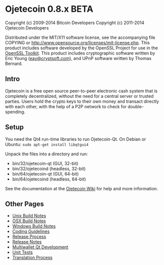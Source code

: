 Ojetecoin 0.8.x BETA
====================

Copyright (c) 2009-2014 Bitcoin Developers
Copyright (c) 2011-2014 Ojetecoin Developers

Distributed under the MIT/X11 software license, see the accompanying
file COPYING or http://www.opensource.org/licenses/mit-license.php.
This product includes software developed by the OpenSSL Project for use in the [OpenSSL Toolkit](http://www.openssl.org/). This product includes
cryptographic software written by Eric Young ([eay@cryptsoft.com](mailto:eay@cryptsoft.com)), and UPnP software written by Thomas Bernard.


Intro
---------------------
Ojetecoin is a free open source peer-to-peer electronic cash system that is
completely decentralized, without the need for a central server or trusted
parties.  Users hold the crypto keys to their own money and transact directly
with each other, with the help of a P2P network to check for double-spending.


Setup
---------------------
You need the Qt4 run-time libraries to run Ojetecoin-Qt. On Debian or Ubuntu:
	`sudo apt-get install libqtgui4`

Unpack the files into a directory and run:

- bin/32/ojetecoin-qt (GUI, 32-bit)
- bin/32/ojetecoind (headless, 32-bit)
- bin/64/ojetecoin-qt (GUI, 64-bit)
- bin/64/ojetecoind (headless, 64-bit)

See the documentation at the [Ojetecoin Wiki](http://ojetecoin.info)
for help and more information.


Other Pages
---------------------
- [Unix Build Notes](build-unix.md)
- [OSX Build Notes](build-osx.md)
- [Windows Build Notes](build-msw.md)
- [Coding Guidelines](coding.md)
- [Release Process](release-process.md)
- [Release Notes](release-notes.md)
- [Multiwallet Qt Development](multiwallet-qt.md)
- [Unit Tests](unit-tests.md)
- [Translation Process](translation_process.md)
